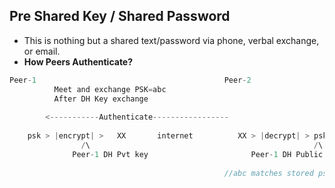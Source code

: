 ## Pre Shared Key / Shared Password
- This is nothing but a shared text/password via phone, verbal exchange, or email.
- **How Peers Authenticate?**
```c
Peer-1                                          Peer-2
          Meet and exchange PSK=abc
          After DH Key exchange
          
        <-----------Authenticate-----------------
        
	psk > |encrypt| >	XX	     internet          XX >	|decrypt| > psk(abc)
			    /\						                            /\
			  Peer-1 DH Pvt key                       Peer-1 DH Public key
        
                                                //abc matches stored psk. Peer-1 authentic
```
